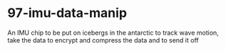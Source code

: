 # 97-imu-data-manip

An IMU chip to be put on icebergs in the antarctic to track wave motion, take the data to encrypt and compress the data and to send it off
